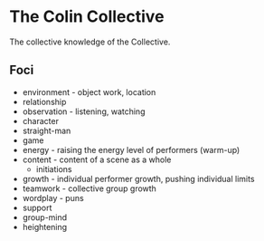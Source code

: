 # The Colin Collective

The collective knowledge of the Collective.

## Foci

* environment - object work, location
* relationship
* observation - listening, watching
* character
* straight-man
* game
* energy - raising the energy level of performers (warm-up)
* content - content of a scene as a whole
  * initiations
* growth - individual performer growth, pushing individual limits
* teamwork - collective group growth
* wordplay - puns
* support
* group-mind
* heightening
